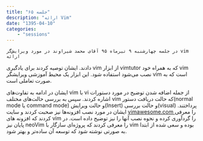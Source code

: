 ```yaml
---
title: "جلسه ۶۵"
description: "ارائه Vim"
date: "1395-04-10"
categories:
    - "sessions"
---
```

    در جلسه چهارشنبه ۹ تیرماه ۹۵ آقای محمد شیراوند در مورد ویرایش‌گر vim ارائه
دادند. ایشان توصیه کردند برای یادگیری vim از ابزار vimtutor که به همراه خود
vim نصب می‌شود استفاده شود. این ابزار یک محیط آموزشی ویرایشگر vim است که به
صورت تعاملی است.

ایشان در ادامه به تفاوت‌های vim با vi از جمله اضافه شدن توضیح در مورد دستورات
اشاره کردند. سپس به بررسی حالت‌های مختلف vim که حالت دریافت دستور(normal mode
یا command mode) و حالت ویرایش(Insert) و حالت بررسی(visual) پرداختند. ایشان در
مورد نصب افزونه‌ها نیز صحبت کردند و سایت [vimawesome.com
](http://vimawesome.com/)را معرفی کردند که افزونه های vim را گردآوری کرده و
نحوه نصب آنها را نیز توضیح داده است. در پایان نیز neoVim را معرفی کردند که
پروژه‌ای سازگار با vim بوده و سعی شده از ابتدا به صورتی نوشته شود که توسعه آن
ساده‌تر و بهتر شود.

